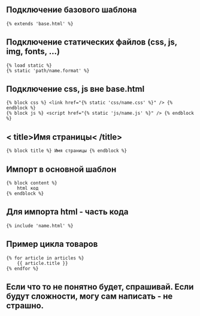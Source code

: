 ## Подключение базового шаблона
    {% extends 'base.html' %}

## Подключение статических файлов (css, js, img, fonts, ...)
    {% load static %}
    {% static 'path/name.format' %}
    
## Подключение css, js вне base.html
    {% block css %} <link href="{% static 'css/name.css' %}" /> {% endblock %}
    {% block js %} <script href="{% static 'js/name.js' %}" /> {% endblock %}
    
## < title>Имя страницы< /title>
    {% block title %} Имя страницы {% endblock %}

## Импорт в основной шаблон
    {% block content %}
        html код
    {% endblock %}

## Для импорта html - часть кода
    {% include 'name.html' %}

## Пример цикла товаров
    {% for article in articles %}
        {{ article.title }}
    {% endfor %}
##
## Если что то не понятно будет, спрашивай. Если будут сложности, могу сам написать - не страшно.